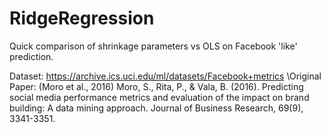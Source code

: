 # RidgeRegression
Quick comparison of shrinkage parameters vs OLS on Facebook 'like' prediction.

Dataset: https://archive.ics.uci.edu/ml/datasets/Facebook+metrics
\\Original Paper: (Moro et al., 2016) Moro, S., Rita, P., & Vala, B. (2016). Predicting social media performance metrics and evaluation of the impact on brand building: A data mining approach. Journal of Business Research, 69(9), 3341-3351. 
